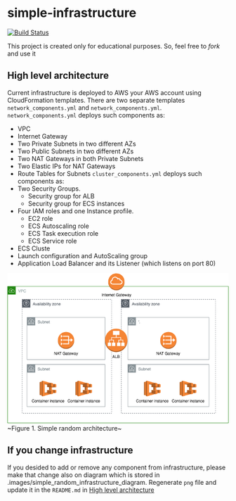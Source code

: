 # simple-infrastructure
[![Build Status](https://travis-ci.org/99stealth/simple-infrastructure.svg?branch=master)](https://travis-ci.org/99stealth/simple-infrastructure)

This project is created only for educational purposes. So, feel free to *fork* and use it

## High level architecture
Current infrastructure is deployed to AWS your AWS account using CloudFormation templates. There are two separate templates `network_components.yml` and `network_components.yml`.
`network_components.yml` deploys such components as:
- VPC
- Internet Gateway
- Two Private Subnets in two different AZs
- Two Public Subnets in two different AZs
- Two NAT Gateways in both Private Subnets
- Two Elastic IPs for NAT Gateways
- Route Tables for Subnets
`cluster_components.yml` deploys such components as:
- Two Security Groups. 
  - Security group for ALB 
  - Security group for ECS instances
- Four IAM roles and one Instance profile. 
  - EC2 role
  - ECS Autoscaling role
  - ECS Task execution role
  - ECS Service role
- ECS Cluste
- Launch configuration and AutoScaling group
- Application Load Balancer and its Listener (which listens on port 80)

![Simple infrastructure](.images/simple_random_infrastructure_diagram.png "Title")
~Figure 1. Simple random architecture~

## If you change infrastructure
If you desided to add or remove any component from infrastructure, please make that change also on diagram which is stored in .images/simple_random_infrastructure_diagram. Regenerate `png` file and update it in the `README.md` in [High level architecture](#high-level-architecture)
